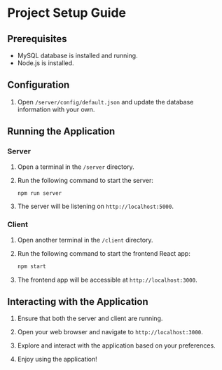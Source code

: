 # Project Setup Guide

## Prerequisites
- MySQL database is installed and running.
- Node.js is installed.

## Configuration

1. Open `/server/config/default.json` and update the database information with your own.

## Running the Application

### Server

1. Open a terminal in the `/server` directory.

2. Run the following command to start the server:
    ```bash
    npm run server
    ```

3. The server will be listening on `http://localhost:5000`.

### Client

1. Open another terminal in the `/client` directory.

2. Run the following command to start the frontend React app:
    ```bash
    npm start
    ```

3. The frontend app will be accessible at `http://localhost:3000`.

## Interacting with the Application

1. Ensure that both the server and client are running.

2. Open your web browser and navigate to `http://localhost:3000`.

3. Explore and interact with the application based on your preferences.

4. Enjoy using the application!
